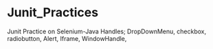 # Junit_Practices
Junit Practice on Selenium-Java 
Handles; DropDownMenu,
checkbox,
radiobutton,
Alert,
Iframe,
WindowHandle,
